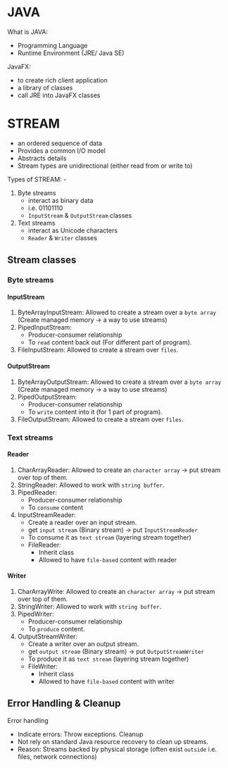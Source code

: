 # JAVA
What is JAVA: 
- Programming Language
- Runtime Environment (JRE/ Java SE)

JavaFX:
- to create rich client application
- a library of classes
- call JRE into JavaFX classes

# STREAM
- an ordered sequence of data
- Provides a common I/O model
- Abstracts details
- Stream types are unidirectional (either read from or write to)

Types of STREAM: -
1. Byte streams 
    - interact as binary data 
    - i.e. 01101110
    - `InputStream` & `OutputStream` classes
2. Text streams
    - interact as Unicode characters
    - `Reader` & `Writer` classes

## Stream classes
### Byte streams
#### InputStream
1. ByteArrayInputStream: Allowed to create a stream over a `byte array `(Create managed memory -> a way to use streams)
2. PipedInputStream: 
    - Producer-consumer relationship
    - To `read` content back out (For different part of program). 
3. FileInputStream: Allowed to create a stream over `files`.

#### OutputStream
1. ByteArrayOutputStream: Allowed to create a stream over a `byte array` (Create managed memory -> a way to use streams)
2. PipedOutputStream:  
    - Producer-consumer relationship
    - To `write` content into it (for 1 part of program). 
3. FileOutputStream: Allowed to create a stream over `files`.

### Text streams
#### Reader
1. CharArrayReader: Allowed to create an `character array` -> put stream over top of them. 
2. StringReader: Allowed to work with `string buffer`.
3. PipedReader:
    - Producer-consumer relationship
    - To `consume` content
4. InputStreamReader:
    - Create a reader over an input stream.
    - get `input stream` (Binary stream) -> put `InputStreamReader`
    - To consume it as `text stream` (layering stream together)
    - FileReader:
        - Inherit class
        - Allowed to have `file-based` content with reader
#### Writer
1. CharArrayWrite: Allowed to create an `character array` -> put stream over top of them. 
2. StringWriter: Allowed to work with `string buffer`.
3. PipedWriter:
    - Producer-consumer relationship
    - To `produce` content.
4. OutputStreamWriter:
    - Create a writer over an output stream.
    - get `output stream` (Binary stream) -> put `OutputStreamWriter`
    - To produce it as `text stream` (layering stream together)
    - FileWriter:
        - Inherit class
        - Allowed to have `file-based` content with writer

## Error Handling & Cleanup
Error handling
- Indicate errors: Throw exceptions.
Cleanup
- Not rely on standard Java resource recovery to clean up streams.
- Reason: Streams backed by physical storage (often exist `outside` i.e. files, network connections)

